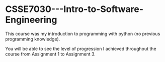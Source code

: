 # CSSE7030---Intro-to-Software-Engineering

This course was my introduction to programming with python (no previous programming knowledge).

You will be able to see the level of progression I achieved throughout the course from Assignment 1 to Assignment 3.
